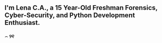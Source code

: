 ## I'm Lena C.A., a 15 Year-Old Freshman Forensics, Cyber-Security, and Python Development Enthusiast.

### ⌢ ୨୧
